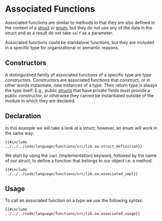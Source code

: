 # Associated Functions

Associated functions are similar to methods in that they are also defined in the context of a [struct](../built-ins/structs.md) or [enum](../built-ins/enums.md), but they do not use any of the data in the struct and as a result do not take `self` as a parameter.

Associated functions could be standalone functions, but they are included in a specific type for organizational or semantic reasons.

## Constructors

A distinguished family of associated functions of a specific type are _type constructors_. Constructors are associated functions that construct, or in other words instantiate, new instances of a type. Their return type is always the type itself. E.g., public [structs](../built-ins/structs.md) that have private fields must provide a public constructor, or otherwise they cannot be instantiated outside of the module in which they are declared.

## Declaration

In this example we will take a look at a struct; however, an enum will work in the same way.

```sway
{{#include ../../../code/language/functions/src/lib.sw:struct_definition}}
```

We start by using the `impl` (implementation) keyword, followed by the name of our struct, to define a function that belongs to our object i.e. a method.

```sway
{{#include ../../../code/language/functions/src/lib.sw:associated_impl}}
```

## Usage

To call an associated function on a type we use the following syntax.

```sway
{{#include ../../../code/language/functions/src/lib.sw:associated_usage}}
```
